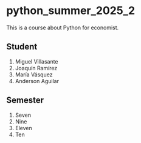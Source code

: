 # python_summer_2025_2
This is a course about Python for economist.

## Student
1. Miguel Villasante
2. Joaquín Ramírez
3. María Vásquez
4. Anderson Aguilar

## Semester
1. Seven
2. Nine
3. Eleven
4. Ten
